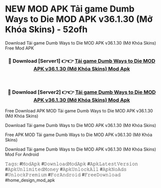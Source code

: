 # NEW MOD APK Tải game Dumb Ways to Die MOD APK v36.1.30 (Mở Khóa Skins) - 52ofh
Download Tải game Dumb Ways to Die MOD APK v36.1.30 (Mở Khóa Skins) Free Mod APK

<div align="center">
<h3>🔴 Download [Server1] 👉👉 <a href="https://apk-comot.site?title=Tải_game_Dumb_Ways_to_Die_MOD_APK_v36.1.30_(Mở_Khóa_Skins)">Tải game Dumb Ways to Die MOD APK v36.1.30 (Mở Khóa Skins) Mod Apk</a></h3><br>

<h3>🔴 Download [Server2] 👉👉 <a href="https://apk-comot.site?title=Tải_game_Dumb_Ways_to_Die_MOD_APK_v36.1.30_(Mở_Khóa_Skins)">Tải game Dumb Ways to Die MOD APK v36.1.30 (Mở Khóa Skins) Mod Apk</a></h3>
</div>


Free Download APK MOD Tải game Dumb Ways to Die MOD APK v36.1.30 (Mở Khóa Skins)

Download Tải game Dumb Ways to Die MOD APK v36.1.30 (Mở Khóa Skins) 

Free APK MOD Tải game Dumb Ways to Die MOD APK v36.1.30 (Mở Khóa Skins) 

Download Tải game Dumb Ways to Die MOD APK v36.1.30 (Mở Khóa Skins) Mod For Android

𝚃𝚊𝚐𝚜: #𝙼𝚘𝚍𝙰𝚙𝚔 #𝙳𝚘𝚠𝚗𝚕𝚘𝚊𝚍𝙼𝚘𝚍𝙰𝚙𝚔 #𝙰𝚙𝚔𝙻𝚊𝚝𝚎𝚜𝚝𝚅𝚎𝚛𝚜𝚒𝚘𝚗 #𝙰𝚙𝚔𝚄𝚗𝚕𝚒𝚖𝚒𝚝𝚎𝚍𝙼𝚘𝚗𝚎𝚢 #𝙰𝚙𝚔𝚄𝚗𝚕𝚘𝚌𝚔𝙰𝚕𝚕 #𝙰𝚙𝚔𝙽𝚘𝙰𝚍𝚜 #𝚄𝚗𝚕𝚘𝚌𝚔𝙿𝚛𝚎𝚖𝚒𝚞𝚖 #𝙵𝚘𝚛𝙰𝚗𝚍𝚛𝚘𝚒𝚍 #𝙵𝚛𝚎𝚎𝙳𝚘𝚠𝚗𝚕𝚘𝚊𝚍 #home_design_mod_apk